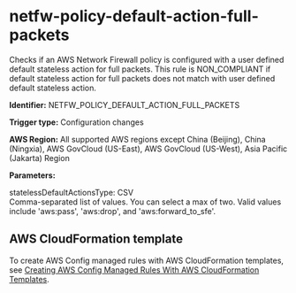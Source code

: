 # netfw\-policy\-default\-action\-full\-packets<a name="netfw-policy-default-action-full-packets"></a>

Checks if an AWS Network Firewall policy is configured with a user defined default stateless action for full packets\. This rule is NON\_COMPLIANT if default stateless action for full packets does not match with user defined default stateless action\. 

**Identifier:** NETFW\_POLICY\_DEFAULT\_ACTION\_FULL\_PACKETS

**Trigger type:** Configuration changes

**AWS Region:** All supported AWS regions except China \(Beijing\), China \(Ningxia\), AWS GovCloud \(US\-East\), AWS GovCloud \(US\-West\), Asia Pacific \(Jakarta\) Region

**Parameters:**

statelessDefaultActionsType: CSV  
Comma\-separated list of values\. You can select a max of two\. Valid values include 'aws:pass', 'aws:drop', and 'aws:forward\_to\_sfe'\.

## AWS CloudFormation template<a name="w85aac12c32c17b9d381c15"></a>

To create AWS Config managed rules with AWS CloudFormation templates, see [Creating AWS Config Managed Rules With AWS CloudFormation Templates](aws-config-managed-rules-cloudformation-templates.md)\.